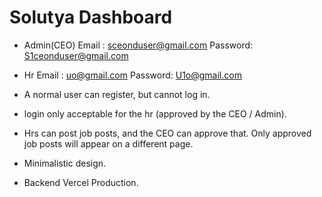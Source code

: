 # Solutya Dashboard
 - Admin(CEO)
Email   : sceonduser@gmail.com
Password: S1ceonduser@gmail.com


- Hr
Email   : uo@gmail.com 
Password: U1o@gmail.com


- A normal user can register, but cannot log in. 
- login only acceptable for the hr (approved by the CEO / Admin).
- Hrs can post job posts, and the CEO can approve that. Only approved job posts will appear on a different page.
- Minimalistic design.
- Backend Vercel Production.
